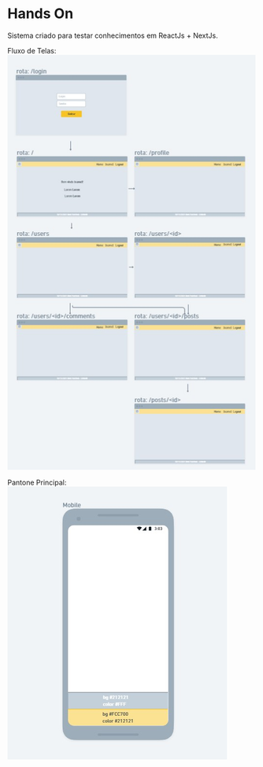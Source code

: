 # Hands On
Sistema criado para testar conhecimentos em ReactJs + NextJs.

Fluxo de Telas:
![alt text](https://github.com/ronipaschoal/hands_on/blob/main/public/images/screens.jpg?raw=true)

Pantone Principal:
![alt text](https://github.com/ronipaschoal/hands_on/blob/main/public/images/mobile.jpg?raw=true)